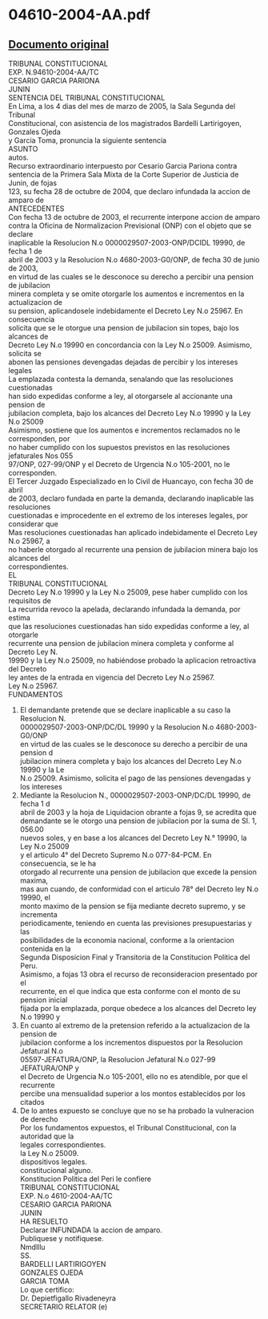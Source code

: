 
04610-2004-AA.pdf
=================
  
[Documento original](https://tc.gob.pe/jurisprudencia/2005/04610-2004-AA.pdf)  
---  
TRIBUNAL CONSTITUCIONAL  
EXP. N.94610-2004-AA/TC  
CESARIO GARCIA PARIONA  
JUNIN  
SENTENCIA DEL TRIBUNAL CONSTITUCIONAL  
En Lima, a los 4 dias del mes de marzo de 2005, la Sala Segunda del Tribunal  
Constitucional, con asistencia de los magistrados Bardelli Lartirigoyen, Gonzales Ojeda  
y Garcia Toma, pronuncia la siguiente sentencia  
ASUNTO  
autos.  
Recurso extraordinario interpuesto por Cesario Garcia Pariona contra  
sentencia de la Primera Sala Mixta de la Corte Superior de Justicia de Junin, de fojas  
123, su fecha 28 de octubre de 2004, que declaro infundada la accion de amparo de  
ANTECEDENTES  
Con fecha 13 de octubre de 2003, el recurrente interpone accion de amparo  
contra la Oficina de Normalizacion Previsional (ONP) con el objeto que se declare  
inaplicable la Resolucion N.o 0000029507-2003-ONP/DCIDL 19990, de fecha 1 de  
abril de 2003 y la Resolucion N.o 4680-2003-G0/ONP, de fecha 30 de junio de 2003,  
en virtud de las cuales se le desconoce su derecho a percibir una pension de jubilacion  
minera completa y se omite otorgarle los aumentos e incrementos en la actualizacion de  
su pension, aplicandosele indebidamente el Decreto Ley N.o 25967. En consecuencia  
solicita que se le otorgue una pension de jubilacion sin topes, bajo los alcances de  
Decreto Ley N.o 19990 en concordancia con la Ley N.o 25009. Asimismo, solicita se  
abonen las pensiones devengadas dejadas de percibir y los intereses legales  
La emplazada contesta la demanda, senalando que las resoluciones cuestionadas  
han sido expedidas conforme a ley, al otorgarsele al accionante una pension de  
jubilacion completa, bajo los alcances del Decreto Ley N.o 19990 y la Ley N.o 25009  
Asimismo, sostiene que los aumentos e incrementos reclamados no le corresponden, por  
no haber cumplido con los supuestos previstos en las resoluciones jefaturales Nos 055  
97/ONP, 027-99/ONP y el Decreto de Urgencia N.o 105-2001, no le corresponden.  
El Tercer Juzgado Especializado en lo Civil de Huancayo, con fecha 30 de abril  
de 2003, declaro fundada en parte la demanda, declarando inaplicable las resoluciones  
cuestionadas e improcedente en el extremo de los intereses legales, por considerar que  
Mas resoluciones cuestionadas han aplicado indebidamente el Decreto Ley N.o 25967, a  
no haberle otorgado al recurrente una pension de jubilacion minera bajo los alcances del  
correspondientes.  
EL  
TRIBUNAL CONSTITUCIONAL  
Decreto Ley N.o 19990 y la Ley N.o 25009, pese haber cumplido con los requisitos de  
La recurrida revoco la apelada, declarando infundada la demanda, por estima  
que las resoluciones cuestionadas han sido expedidas conforme a ley, al otorgarle  
recurrente una pension de jubilacion minera completa y conforme al Decreto Ley N.  
19990 y la Ley N.o 25009, no habiéndose probado la aplicacion retroactiva del Decreto  
ley antes de la entrada en vigencia del Decreto Ley N.o 25967.  
Ley N.o 25967.  
FUNDAMENTOS  
1. El demandante pretende que se declare inaplicable a su caso la Resolucion N.  
0000029507-2003-ONP/DC/DL 19990 y la Resolucion N.o 4680-2003-G0/ONP  
en virtud de las cuales se le desconoce su derecho a percibir de una pension d  
jubilacion minera completa y bajo los alcances del Decreto Ley N.o 19990 y la Le  
N.o 25009. Asimismo, solicita el pago de las pensiones devengadas y los intereses  
2. Mediante la Resolucion N., 0000029507-2003-ONP/DC/DL 19990, de fecha 1 d  
abril de 2003 y la hoja de Liquidacion obrante a fojas 9, se acredita que  
demandante se le otorgo una pension de jubilacion por la suma de SI. 1, 056.00  
nuevos soles, y en base a los alcances del Decreto Ley N.° 19990, la Ley N.o 25009  
y el articulo 4° del Decreto Supremo N.o 077-84-PCM. En consecuencia, se le ha  
otorgado al recurrente una pension de jubilacion que excede la pension maxima,  
mas aun cuando, de conformidad con el articulo 78° del Decreto ley N.o 19990, el  
monto maximo de la pension se fija mediante decreto supremo, y se incrementa  
periodicamente, teniendo en cuenta las previsiones presupuestarias y las  
posibilidades de la economia nacional, conforme a la orientacion contenida en la  
Segunda Disposicion Final y Transitoria de la Constitucion Politica del Peru.  
Asimismo, a fojas 13 obra el recurso de reconsideracion presentado por el  
recurrente, en el que indica que esta conforme con el monto de su pension inicial  
fijada por la emplazada, porque obedece a los alcances del Decreto ley N.o 19990 y  
3. En cuanto al extremo de la pretension referido a la actualizacion de la pension de  
jubilacion conforme a los incrementos dispuestos por la Resolucion Jefatural N.o  
05597-JEFATURA/ONP, la Resolucion Jefatural N.o 027-99 JEFATURA/ONP y  
el Decreto de Urgencia N.o 105-2001, ello no es atendible, por que el recurrente  
percibe una mensualidad superior a los montos establecidos por los citados  
4. De lo antes expuesto se concluye que no se ha probado la vulneracion de derecho  
Por los fundamentos expuestos, el Tribunal Constitucional, con la autoridad que la  
legales correspondientes.  
la Ley N.o 25009.  
dispositivos legales.  
constitucional alguno.  
Konstitucion Politica del Peri le confiere  
TRIBUNAL CONSTITUCIONAL  
EXP. N.o 4610-2004-AA/TC  
CESARIO GARCIA PARIONA  
JUNIN  
HA RESUELTO  
Declarar INFUNDADA la accion de amparo.  
Publiquese y notifiquese.  
Nmdlllu  
SS.  
BARDELLI LARTIRIGOYEN  
GONZALES OJEDA  
GARCIA TOMA  
Lo que certifico:  
Dr. Depietfigallo Rivadeneyra  
SECRETARIO RELATOR (e)